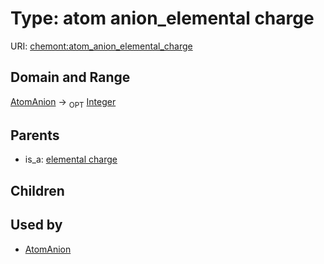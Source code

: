 
# Type: atom anion_elemental charge




URI: [chemont:atom_anion_elemental_charge](https://w3id.org/chemont/atom_anion_elemental_charge)


## Domain and Range

[AtomAnion](AtomAnion.md) ->  <sub>OPT</sub> [Integer](types/Integer.md)

## Parents

 *  is_a: [elemental charge](elemental_charge.md)

## Children


## Used by

 * [AtomAnion](AtomAnion.md)
